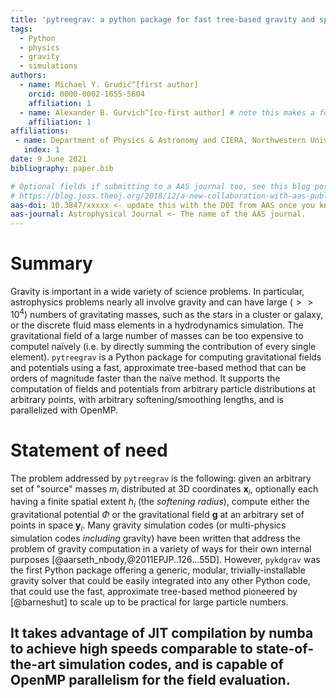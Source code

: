 ```yaml
---
title: 'pytreegrav: a python package for fast tree-based gravity and spatial algorithms'
tags:
  - Python
  - physics
  - gravity
  - simulations
authors:
  - name: Michael Y. Grudić^[first author] 
    orcid: 0000-0002-1655-5604
    affiliation: 1
  - name: Alexander B. Gurvich^[co-first author] # note this makes a footnote saying 'co-first author'
    affiliation: 1
affiliations:
 - name: Department of Physics & Astronomy and CIERA, Northwestern University
   index: 1
date: 9 June 2021
bibliography: paper.bib

# Optional fields if submitting to a AAS journal too, see this blog post:
# https://blog.joss.theoj.org/2018/12/a-new-collaboration-with-aas-publishing
aas-doi: 10.3847/xxxxx <- update this with the DOI from AAS once you know it.
aas-journal: Astrophysical Journal <- The name of the AAS journal.
---
```


# Summary

Gravity is important in a wide variety of science problems. In particular, astrophysics problems nearly all involve gravity and can have large ($>>10^4$) numbers of gravitating masses, such as the stars in a cluster or galaxy, or the discrete fluid mass elements in a hydrodynamics simulation. The gravitational field of a large number of masses can be too expensive to computel naïvely (i.e. by directly summing the contribution of every single element). ``pytreegrav`` is a Python package for computing gravitational fields and potentials using a fast, approximate tree-based method that can be orders of magnitude faster than the naïve method. It supports the computation of fields and potentials from arbitrary particle distributions at arbitrary points, with arbitrary softening/smoothing lengths, and is parallelized with OpenMP.

# Statement of need

The problem addressed by ``pytreegrav`` is the following: given an arbitrary set of "source" masses $m_i$ distributed at 3D coordinates $\mathbf{x}_i$, optionally each having a finite spatial extent $h_i$ (the _softening radius_), compute either the gravitational potential $\Phi$ or the gravitational field $\mathbf{g}$ at an arbitrary set of points in space $\mathbf{y}_i$. Many gravity simulation codes (or multi-physics simulation codes _including_ gravity) have been written that address the problem of gravity computation in a variety of ways for their own internal purposes [@aarseth_nbody,@2011EPJP..126...55D]. However, ``pykdgrav`` was the first Python package offering a generic, modular, trivially-installable gravity solver that could be easily integrated into any other Python code, that could use the fast, approximate tree-based method pioneered by [@barneshut] to scale up to be practical for large particle numbers.

## It takes advantage of JIT compilation by numba to achieve high speeds comparable to state-of-the-art simulation codes, and is capable of OpenMP parallelism for the field evaluation. 
